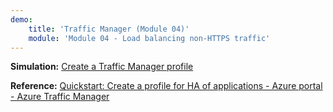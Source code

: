 ```yaml
---
demo:
    title: 'Traffic Manager (Module 04)'
    module: 'Module 04 - Load balancing non-HTTPS traffic'
---
```

**Simulation:** [Create a Traffic Manager profile](https://mslabs.cloudguides.com/guides/AZ-700%20Lab%20Simulation%20-%20Create%20a%20Traffic%20Manager%20profile%20using%20the%20Azure%20portal)

**Reference:** [Quickstart: Create a profile for HA of applications - Azure portal - Azure Traffic Manager](https://learn.microsoft.com/azure/traffic-manager/quickstart-create-traffic-manager-profile)

